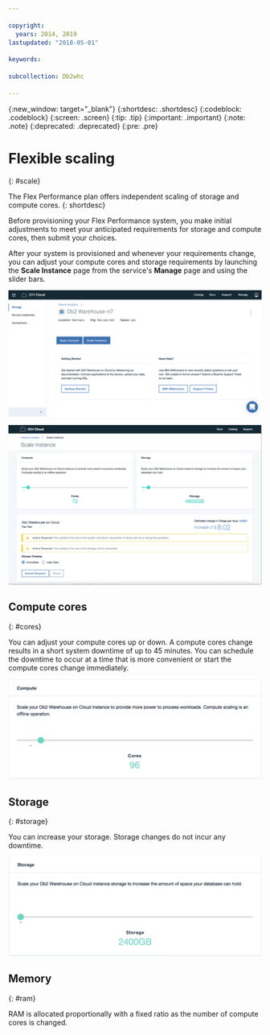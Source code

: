 ```yaml
---

copyright:
  years: 2014, 2019
lastupdated: "2018-05-01"

keywords:

subcollection: Db2whc

---
```


<!-- Attribute definitions --> 
{:new_window: target="_blank"}
{:shortdesc: .shortdesc}
{:codeblock: .codeblock}
{:screen: .screen}
{:tip: .tip}
{:important: .important}
{:note: .note}
{:deprecated: .deprecated}
{:pre: .pre}

# Flexible scaling
{: #scale}

The Flex Performance plan offers independent scaling of storage and compute cores. 
{: shortdesc}

Before provisioning your Flex Performance system, you make initial adjustments to meet your anticipated requirements for storage and compute cores, then submit your choices.

After your system is provisioned and whenever your requirements change, you can adjust your compute cores and storage requirements by launching the **Scale Instance** page from the service's **Manage** page and using the slider bars.

![View of the web console compute cores page](images/launch.png)

![View of the web console compute cores page](images/scaling_full.png)

## Compute cores
{: #cores}

You can adjust your compute cores up or down. A compute cores change results in a short system downtime of up to 45 minutes. You can schedule the downtime to occur at a time that is more convenient or start the compute cores change immediately.

![View of the web console compute cores page](images/cores.png)

## Storage
{: #storage}

You can increase your storage. Storage changes do not incur any downtime.

![View of the web console storage page](images/storage.png)

## Memory
{: #ram}

RAM is allocated proportionally with a fixed ratio as the number of compute cores is changed.

